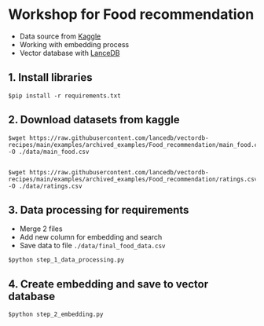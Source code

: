 # Workshop for Food recommendation
* Data source from [Kaggle](https://www.kaggle.com/datasets/schemersays/food-recommendation-system/data)
* Working with embedding process
* Vector database with [LanceDB](https://www.lancedb.com/)

## 1. Install libraries
```
$pip install -r requirements.txt
```

## 2. Download datasets from kaggle
```
$wget https://raw.githubusercontent.com/lancedb/vectordb-recipes/main/examples/archived_examples/Food_recommendation/main_food.csv -O ./data/main_food.csv


$wget https://raw.githubusercontent.com/lancedb/vectordb-recipes/main/examples/archived_examples/Food_recommendation/ratings.csv -O ./data/ratings.csv

```

## 3. Data processing for requirements
* Merge 2 files
* Add new column for embedding and search
* Save data to file `./data/final_food_data.csv`

```
$python step_1_data_processing.py
```

## 4. Create embedding and save to vector database
```
$python step_2_embedding.py
```

